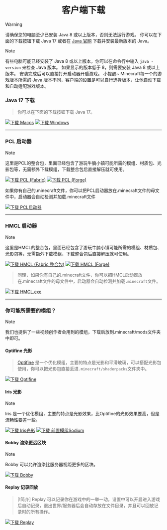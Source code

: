 <h1 align="center">客户端下载</h1>

> [!Warning]
>
> 请确保您的电脑至少已安装 Java 8 或以上版本，否则无法运行游戏。
> 你可以在下面的下载按钮下载 Java 17 或者在 [Java 官网](https://www.java.com/zh-CN/) 下载并安装最新版本的 Java。

> [!Note]
> 有些电脑可能已经安装了 Java 8 或以上版本，你可以在命令行中输入 `java -version` 来检查 Java 版本。
> 如果显示的版本低于 8，则需要安装 Java 8 或以上版本。
> 安装完成后可以直接打开启动器开启游戏。
> 小提醒~ Minecraft每一个的游戏版本所需的 Java 版本不同，客户端的设置是可以自行选择版本，让他自动下载和自动适配游戏版本。

### Java 17 下载

> 你可以在下面的下载按钮下载 Java 17。

[![下载 Macos](https://img.shields.io/badge/下载-JDK17%20Macos-gray?style=for-the-badge)](../jdk/jdk-17_macos-x64.dmg)
[![下载 Windows](https://img.shields.io/badge/下载-JDK17%20Windows-blue?style=for-the-badge)](../jdk/jdk-17_windows-x64_bin.exe)

---

### PCL 启动器

> [!NOTE]
> 这里是PCL的整合包，里面已经包含了游玩牛腩小镇可能所需的模组、材质包、光影包等，无需额外下载模组，下载整合包后直接解压就可使用。

[![下载 PCL (Fabric)](https://img.shields.io/badge/下载-PCL%20(Fabric)-blue?style=for-the-badge)](../client/PCL_Fabric.rar)
[![下载 PCL (Forge)](https://img.shields.io/badge/下载-PCL%20(Forge)-blue?style=for-the-badge)](../client/PCL_Forge.rar)

<p>如果你有自己的.minecraft文件，你可以把PCL启动器放在.minecraft文件的母文件中，启动器会自动检测并加载.minecraft文件</p>

[![下载 PCL启动器](https://img.shields.io/badge/下载-PCL%20启动器-blue?style=for-the-badge)](../client/PlainCraftLauncher.exe)

---

### HMCL 启动器

> [!NOTE]
> 这里是HMCL的整合包，里面已经包含了游玩牛腩小镇可能所需的模组、材质包、光影包等，无需额外下载模组，下载整合包后直接解压就可使用。

[![下载 HMCL (Fabric 整合包)](https://img.shields.io/badge/下载-HMCL%20(Fabric%20整合包)-green?style=for-the-badge)](../client/HMCL_Fabric整合包.zip)
[![下载 HMCL (Forge)](https://img.shields.io/badge/下载-HMCL%20(Forge)-green?style=for-the-badge)](../client/HMCL_Forge.rar)

> 同理，如果你有自己的.minecraft文件，你可以把HMCL启动器放在.minecraft文件的母文件中，启动器会自动检测并加载`.minecraft`文件。

[![下载 HMCL.exe](https://img.shields.io/badge/下载-HMCL.exe-green?style=for-the-badge)](../client/HMCL.exe)

---

### 你可能所需要的模组？

> [!NOTE]
> 我们也提供了一些视频创作者会用到的模组，下载后放到.minecraft/mods文件夹中即可。

#### Optifine 光影

> <a href="https://optifine.net/home">Optifine</a> 是一个优化模组，主要的特点是光影和平滑玻璃，可以搭配光影包使用，你可以把光影包直接丢进`.minecraft/shaderpacks`文件夹中。

[![下载 Optifine](https://img.shields.io/badge/下载-Optifine-pink?style=for-the-badge)](../mod/OptiFine_1.20.1_HD_U_I6.jar)

#### Iris 光影

> [!NOTE]
> <a herf="https://www.irisshaders.dev/">Iris </a>是一个优化模组，主要的特点是光影效果，比Optifine的光影效果要高，但是流畅性要差一些。

[![下载 Iris光影](https://img.shields.io/badge/下载-Iris-blue?style=for-the-badge)](../mod/Iris.jar)
[![下载 前置模组Sodium](https://img.shields.io/badge/下载-前置模组%20Sodium-red?style=for-the-badge)](../mod/Sodium.jar)

#### Bobby 渲染更远区块

> [!NOTE]
> Bobby 可以允许渲染比服务器视距更多的区块。

[![下载 Bobby](https://img.shields.io/badge/下载-Bobby-red?style=for-the-badge)](../mod/[摄影视距用]bobby-5.0.1.jar)

#### Replay 记录回放

> [!简介]
> Replay 可以记录你在游戏中的一举一动，设置中可以开启进入游戏后自动记录，退出世界/服务器后会自动存放在文件目录，并且可以回放记录时的所有操作。

[![下载 Replay](https://img.shields.io/badge/下载-Replay-red?style=for-the-badge)](../mod/[fabric]replaymod-1.20.1-2.6.13.jar)

